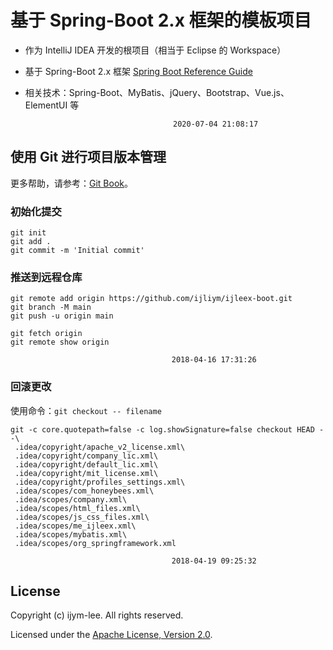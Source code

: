 # 基于 Spring-Boot 2.x 框架的模板项目

 - 作为 IntelliJ IDEA 开发的根项目（相当于 Eclipse 的 Workspace）
 - 基于 Spring-Boot 2.x 框架 [Spring Boot Reference Guide](https://docs.spring.io/spring-boot/docs/current/reference/htmlsingle/)
 - 相关技术：Spring-Boot、MyBatis、jQuery、Bootstrap、Vue.js、ElementUI 等

                                        2020-07-04 21:08:17


## 使用 Git 进行项目版本管理

更多帮助，请参考：[Git Book](https://git-scm.com/book/zh/v2)。

### 初始化提交

```shell
git init
git add .
git commit -m 'Initial commit'
```

### 推送到远程仓库

```shell
git remote add origin https://github.com/ijliym/ijleex-boot.git
git branch -M main
git push -u origin main

git fetch origin
git remote show origin
```

                                        2018-04-16 17:31:26

### 回滚更改

使用命令：`git checkout -- filename`

```shell
git -c core.quotepath=false -c log.showSignature=false checkout HEAD --\
 .idea/copyright/apache_v2_license.xml\
 .idea/copyright/company_lic.xml\
 .idea/copyright/default_lic.xml\
 .idea/copyright/mit_license.xml\
 .idea/copyright/profiles_settings.xml\
 .idea/scopes/com_honeybees.xml\
 .idea/scopes/company.xml\
 .idea/scopes/html_files.xml\
 .idea/scopes/js_css_files.xml\
 .idea/scopes/me_ijleex.xml\
 .idea/scopes/mybatis.xml\
 .idea/scopes/org_springframework.xml
```
                                        2018-04-19 09:25:32

## License

Copyright (c) ijym-lee. All rights reserved.

Licensed under the [Apache License, Version 2.0](LICENSE).
